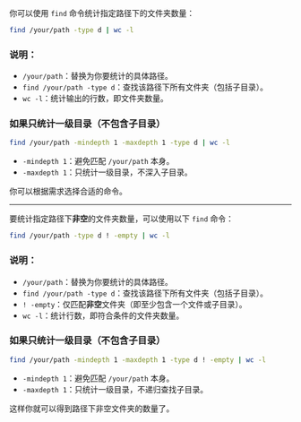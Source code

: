 你可以使用 `find` 命令统计指定路径下的文件夹数量：  

```bash
find /your/path -type d | wc -l
```

### 说明：
- `/your/path`：替换为你要统计的具体路径。
- `find /your/path -type d`：查找该路径下所有文件夹（包括子目录）。
- `wc -l`：统计输出的行数，即文件夹数量。

### **如果只统计一级目录（不包含子目录）**
```bash
find /your/path -mindepth 1 -maxdepth 1 -type d | wc -l
```
- `-mindepth 1`：避免匹配 `/your/path` 本身。
- `-maxdepth 1`：只统计一级目录，不深入子目录。

你可以根据需求选择合适的命令。

---

要统计指定路径下**非空**的文件夹数量，可以使用以下 `find` 命令：  

```bash
find /your/path -type d ! -empty | wc -l
```

### 说明：
- `/your/path`：替换为你要统计的具体路径。
- `find /your/path -type d`：查找该路径下所有文件夹（包括子目录）。
- `! -empty`：仅匹配**非空**文件夹（即至少包含一个文件或子目录）。
- `wc -l`：统计行数，即符合条件的文件夹数量。

### **如果只统计一级目录（不包含子目录）**
```bash
find /your/path -mindepth 1 -maxdepth 1 -type d ! -empty | wc -l
```
- `-mindepth 1`：避免匹配 `/your/path` 本身。
- `-maxdepth 1`：只统计一级目录，不递归查找子目录。

这样你就可以得到路径下非空文件夹的数量了。